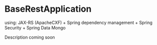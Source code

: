 # BaseRestApplication
using: JAX-RS (ApacheCXF) + Spring dependency management + Spring Security + Spring Data Mongo

Description coming soon

